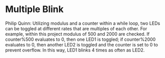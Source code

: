 # Multiple Blink
Philip Quinn: Utilizing modulus and a counter within a while loop, two LEDs can be toggled at different rates that are multiples of each other. For example, within this project modulus of 500 and 2000 are checked. If counter%500 evaluates to 0, then one LED1 is toggled; if counter%2000 evaluates to 0, then another LED2 is toggled and the counter is set to 0 to prevent overflow. In this way, LED1 blinks 4 times as often as LED2.


